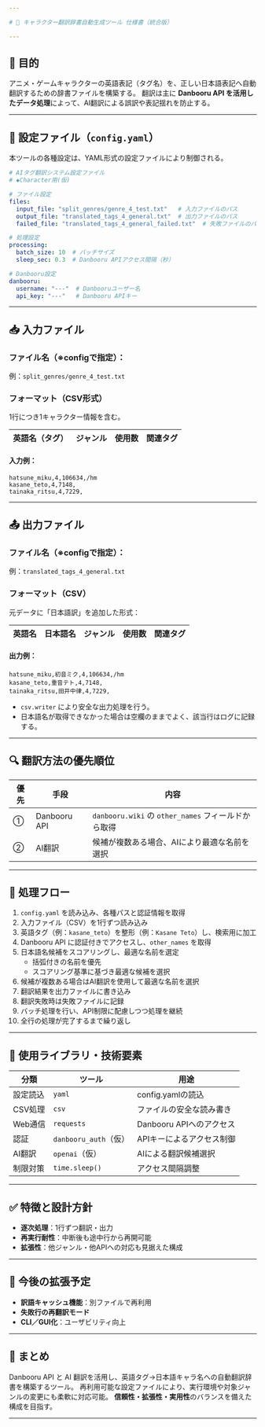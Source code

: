 ```yaml
---

# 📘 キャラクター翻訳辞書自動生成ツール 仕様書（統合版）

---
```


## 🎯 目的

アニメ・ゲームキャラクターの英語表記（タグ名）を、正しい日本語表記へ自動翻訳するための辞書ファイルを構築する。
翻訳は主に **Danbooru API を活用したデータ処理**によって、AI翻訳による誤訳や表記揺れを防止する。

---

## 📁 設定ファイル（`config.yaml`）

本ツールの各種設定は、YAML形式の設定ファイルにより制御される。

```yaml
# AIタグ翻訳システム設定ファイル
# ◆Character用(仮)

# ファイル設定
files:
  input_file: "split_genres/genre_4_test.txt"   # 入力ファイルのパス
  output_file: "translated_tags_4_general.txt"  # 出力ファイルのパス
  failed_file: "translated_tags_4_general_failed.txt"  # 失敗ファイルのパス

# 処理設定
processing:
  batch_size: 10  # バッチサイズ
  sleep_sec: 0.3  # Danbooru APIアクセス間隔（秒）

# Danbooru設定
danbooru:
  username: "---"  # Danbooruユーザー名
  api_key: "---"   # Danbooru APIキー
```

---

## 📥 入力ファイル

### ファイル名（※configで指定）：

例：`split_genres/genre_4_test.txt`

### フォーマット（CSV形式）

1行につき1キャラクター情報を含む。

| 英語名（タグ） | ジャンル | 使用数 | 関連タグ |
| ------- | ---- | --- | ---- |

#### 入力例：

```
hatsune_miku,4,106634,/hm
kasane_teto,4,7148,
tainaka_ritsu,4,7229,
```

---

## 📤 出力ファイル

### ファイル名（※configで指定）：

例：`translated_tags_4_general.txt`

### フォーマット（CSV）

元データに「日本語訳」を追加した形式：

| 英語名 | 日本語名 | ジャンル | 使用数 | 関連タグ |
| --- | ---- | ---- | --- | ---- |

#### 出力例：

```
hatsune_miku,初音ミク,4,106634,/hm
kasane_teto,重音テト,4,7148,
tainaka_ritsu,田井中律,4,7229,
```

* `csv.writer` により安全な出力処理を行う。
* 日本語名が取得できなかった場合は空欄のままでよく、該当行はログに記録する。

---

## 🔍 翻訳方法の優先順位

| 優先 | 手段           | 内容                                        |
| -- | ------------ | ----------------------------------------- |
| ①  | Danbooru API | `danbooru.wiki` の `other_names` フィールドから取得 |
| ②  | AI翻訳        | 候補が複数ある場合、AIにより最適な名前を選択             |

---

## 🧠 処理フロー

1. `config.yaml` を読み込み、各種パスと認証情報を取得
2. 入力ファイル（CSV）を1行ずつ読み込み
3. 英語タグ（例：`kasane_teto`）を整形（例：`Kasane Teto`）し、検索用に加工
4. Danbooru API に認証付きでアクセスし、`other_names` を取得
5. 日本語名候補をスコアリングし、最適な名前を選定
   - 括弧付きの名前を優先
   - スコアリング基準に基づき最適な候補を選択
6. 候補が複数ある場合はAI翻訳を使用して最適な名前を選択
7. 翻訳結果を出力ファイルに書き込み
8. 翻訳失敗時は失敗ファイルに記録
9. バッチ処理を行い、API制限に配慮しつつ処理を継続
10. 全行の処理が完了するまで繰り返し

---

## 🔧 使用ライブラリ・技術要素

| 分類    | ツール                | 用途                 |
| ----- | ------------------ | ------------------ |
| 設定読込  | `yaml`             | config.yamlの読込     |
| CSV処理 | `csv`              | ファイルの安全な読み書き       |
| Web通信 | `requests`         | Danbooru APIへのアクセス |
| 認証    | `danbooru_auth`（仮） | APIキーによるアクセス制御     |
| AI翻訳  | `openai`（仮）       | AIによる翻訳候補選択       |
| 制限対策  | `time.sleep()`     | アクセス間隔調整           |

---

## ✅ 特徴と設計方針

* **逐次処理**：1行ずつ翻訳・出力
* **再実行耐性**：中断後も途中行から再開可能
* **拡張性**：他ジャンル・他APIへの対応も見据えた構成

---

## 🔮 今後の拡張予定

* **訳語キャッシュ機能**：別ファイルで再利用
* **失敗行の再翻訳モード**
* **CLI／GUI化**：ユーザビリティ向上

---

## 📌 まとめ

Danbooru API と AI 翻訳を活用し、英語タグ→日本語キャラ名への自動翻訳辞書を構築するツール。
再利用可能な設定ファイルにより、実行環境や対象ジャンルの変更にも柔軟に対応可能。
**信頼性・拡張性・実用性**のバランスを備えた構成を目指す。

---
